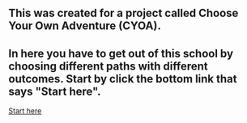 ## This was created for a project called Choose Your Own Adventure (CYOA).
## In here you have to get out of this school by choosing different paths with different outcomes. Start by click the bottom link that says "Start here".

[Start here](Start-here.md)
